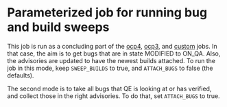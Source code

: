 # Parameterized job for running bug and build sweeps

This job is run as a concluding part of the [ocp4], [ocp3], and [custom] jobs.
In that case, the aim is to get bugs that are in state MODIFIED to ON_QA. Also,
the advisories are updated to have the newest builds attached. To run the job in
this mode, keep `SWEEP_BUILDS` to true, and `ATTACH_BUGS` to false (the
defaults).

The second mode is to take all bugs that QE is looking at or has verified, and
collect those in the right advisories. To do that, set `ATTACH_BUGS` to true.


[ocp4]: https://saml.buildvm.openshift.eng.bos.redhat.com:8888/job/aos-cd-builds/job/build%252Focp4/
[ocp3]: https://saml.buildvm.openshift.eng.bos.redhat.com:8888/job/aos-cd-builds/job/build%252Focp3/
[custom]: https://saml.buildvm.openshift.eng.bos.redhat.com:8888/job/aos-cd-builds/job/build%252Fcustom/
